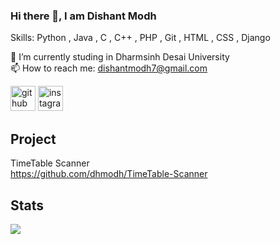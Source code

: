 ### Hi there 👋, I am Dishant Modh

Skills: Python , Java , C , C++ , PHP , Git , HTML , CSS , Django

🔭 I’m currently studing in Dharmsinh Desai University \
📫 How to reach me: dishantmodh7@gmail.com

[<img src='https://cdn.jsdelivr.net/npm/simple-icons@3.0.1/icons/github.svg' alt='github' height='40'>](https://github.com/dhmodh)  [<img src='https://cdn.jsdelivr.net/npm/simple-icons@3.0.1/icons/instagram.svg' alt='instagram' height='40'>](https://www.instagram.com/@d_m_x_64/)

## Project
TimeTable Scanner \
https://github.com/dhmodh/TimeTable-Scanner

## Stats

<!--<p><img align="center" src="https://github-readme-stats.vercel.app/api/top-langs?username=dhmodh&show_icons=true&locate=en&layout=compact" />-->
  
 <p align-="center"> <img src="https://github-readme-stats.vercel.app/api?username=dhmodh&show_icons=true&theme=merko" />

<!--
**dhmodh/dhmodh** is a ✨ _special_ ✨ repository because its `README.md` (this file) appears on your GitHub profile.

Here are some ideas to get you started:

- 
- 🌱 I’m currently learning ...
- 👯 I’m looking to collaborate on ...
- 🤔 I’m looking for help with ...
- 💬 Ask me about ...
- 📫 How to reach me: dishantmodh7@gmail.com
- 😄 Pronouns: ...
- ⚡ Fun fact: ...
-->
